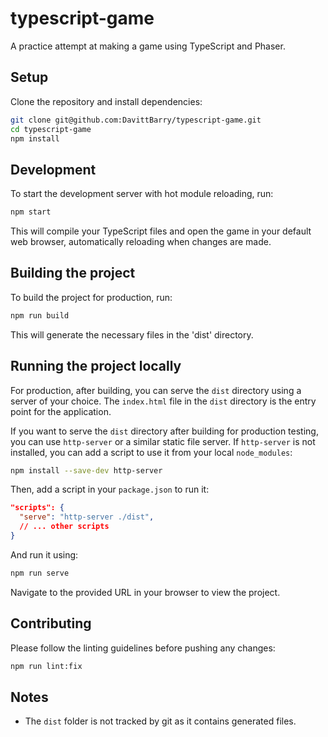 # typescript-game

A practice attempt at making a game using TypeScript and Phaser.

## Setup

Clone the repository and install dependencies:

```bash
git clone git@github.com:DavittBarry/typescript-game.git
cd typescript-game
npm install
```

## Development

To start the development server with hot module reloading, run:

```bash
npm start
```

This will compile your TypeScript files and open the game in your default web browser, automatically reloading when changes are made.

## Building the project

To build the project for production, run:

```bash
npm run build
```

This will generate the necessary files in the 'dist' directory.

## Running the project locally

For production, after building, you can serve the `dist` directory using a server of your choice. The `index.html` file in the `dist` directory is the entry point for the application.

If you want to serve the `dist` directory after building for production testing, you can use `http-server` or a similar static file server. If `http-server` is not installed, you can add a script to use it from your local `node_modules`:

```bash
npm install --save-dev http-server
```

Then, add a script in your `package.json` to run it:

```json
"scripts": {
  "serve": "http-server ./dist",
  // ... other scripts
}
```

And run it using:

```bash
npm run serve
```

Navigate to the provided URL in your browser to view the project.

## Contributing

Please follow the linting guidelines before pushing any changes:

```bash
npm run lint:fix
```

## Notes

- The `dist` folder is not tracked by git as it contains generated files.
